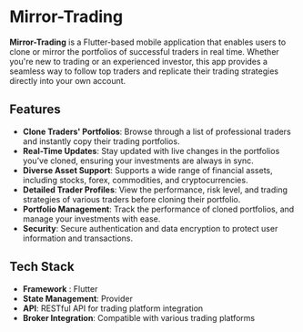 # Mirror-Trading

**Mirror-Trading** is a Flutter-based mobile application that enables users to clone or mirror the portfolios of successful traders in real time. Whether you're new to trading or an experienced investor, this app provides a seamless way to follow top traders and replicate their trading strategies directly into your own account.

## Features

- **Clone Traders' Portfolios**: Browse through a list of professional traders and instantly copy their trading portfolios.
- **Real-Time Updates**: Stay updated with live changes in the portfolios you’ve cloned, ensuring your investments are always in sync.
- **Diverse Asset Support**: Supports a wide range of financial assets, including stocks, forex, commodities, and cryptocurrencies.
- **Detailed Trader Profiles**: View the performance, risk level, and trading strategies of various traders before cloning their portfolio.
- **Portfolio Management**: Track the performance of cloned portfolios, and manage your investments with ease.
- **Security**: Secure authentication and data encryption to protect user information and transactions.

## Tech Stack
- **Framework** : Flutter
- **State Management**: Provider
- **API**: RESTful API for trading platform integration
- **Broker Integration**: Compatible with various trading platforms

